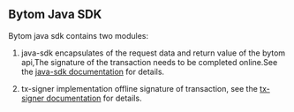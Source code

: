 ## Bytom Java SDK 

Bytom java sdk contains two modules:

1. java-sdk encapsulates of the request data and return value of the bytom api,The signature of the transaction needs to be completed online.See the [java-sdk documentation](java-sdk/README.md) for details.

2. tx-signer implementation offline signature of transaction, see the [tx-signer documentation](tx-signer/README.md) for details.

